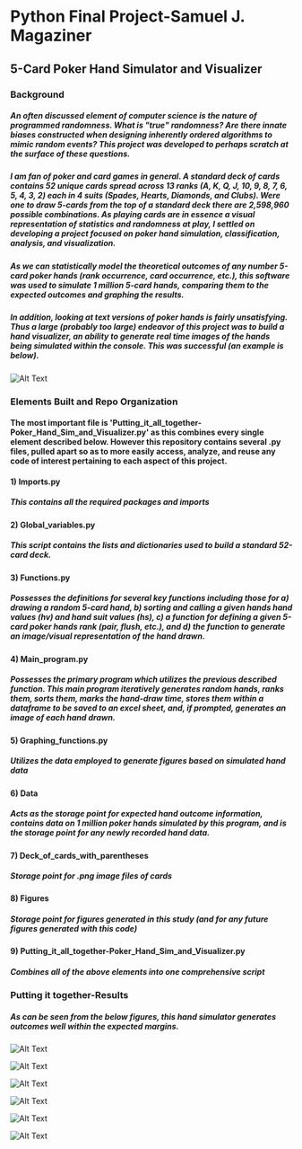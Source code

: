 # Python Final Project-Samuel J. Magaziner
## 5-Card Poker Hand Simulator and Visualizer

### Background
##### An often discussed element of computer science is the nature of programmed randomness.  What is "true" randomness?  Are there innate biases constructed when designing inherently ordered algorithms to mimic random events?  This project was developed to perhaps scratch at the surface of these questions.
##### I am fan of poker and card games in general.  A standard deck of cards contains 52 unique cards spread across 13 ranks (A, K, Q, J, 10, 9, 8, 7, 6, 5, 4, 3, 2) each in 4 suits (Spades, Hearts, Diamonds, and Clubs).  Were one to draw 5-cards from the top of a standard deck there are 2,598,960 possible combinations.  As playing cards are in essence a visual representation of statistics and randomness at play, I settled on developing a project focused on poker hand simulation, classification, analysis, and visualization.  
##### As we can statistically model the theoretical outcomes of any number 5-card poker hands (rank occurrence, card occurrence, etc.), this software was used to simulate 1 million 5-card hands, comparing them to the expected outcomes and graphing the results.
##### In addition, looking at text versions of poker hands is fairly unsatisfying.  Thus a large (probably too large) endeavor of this project was to build a hand visualizer, an ability to generate real time images of the hands being simulated within the console.  This was successful (an example is below).

![Alt Text](Figures/Example_poker_hand.png)

### Elements Built and Repo Organization
#### The most important file is 'Putting_it_all_together-Poker_Hand_Sim_and_Visualizer.py' as this combines every single element described below.  However this repository contains several .py files, pulled apart so as to more easily access, analyze, and reuse any code of interest pertaining to each aspect of this project.
#### 1) Imports.py
##### This contains all the required packages and imports
#### 2) Global_variables.py
##### This script contains the lists and dictionaries used to build a standard 52-card deck.
#### 3) Functions.py
##### Possesses the definitions for several key functions including those for a) drawing a random 5-card hand, b) sorting and calling a given hands hand values (hv) and hand suit values (hs), c) a function for defining a given 5-card poker hands rank (pair, flush, etc.), and d) the function to generate an image/visual representation of the hand drawn.
#### 4) Main_program.py
##### Possesses the primary program which utilizes the previous described function.  This main program iteratively generates random hands, ranks them, sorts them, marks the hand-draw time, stores them within a dataframe to be saved to an excel sheet, and, if prompted, generates an image of each hand drawn.
#### 5) Graphing_functions.py
##### Utilizes the data employed to generate figures based on simulated hand data
#### 6) Data
##### Acts as the storage point for expected hand outcome information, contains data on 1 million poker hands simulated by this program, and is the storage point for any newly recorded hand data.
#### 7) Deck_of_cards_with_parentheses
##### Storage point for .png image files of cards
#### 8) Figures
##### Storage point for figures generated in this study (and for any future figures generated with this code)
#### 9) Putting_it_all_together-Poker_Hand_Sim_and_Visualizer.py
##### Combines all of the above elements into one comprehensive script

### Putting it together-Results
##### As can be seen from the below figures, this hand simulator generates outcomes well within the expected margins.  
##### 
![Alt Text](Figures/Hand_Rank_Outcomes_(High_Card_to_Royal_Flush).png)

![Alt Text](/Figures/Hand_Rank_Outcomes_(Straight_to_Royal_Flush).png)

![Alt Text](/Figures/Hand_Rank_Outcomes_(Straight_Flush_to_Royal_Flush).png)

![Alt Text](/Figures/Card_Occurrence.png)

![Alt Text](Figures/Hands_drawn_over_time.png)

![Alt Text](Figures/Effects_of_generating_image1.png)
